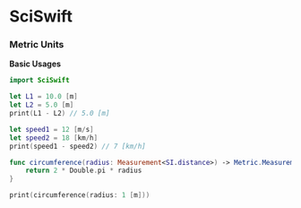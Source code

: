 # SciSwift

### Metric Units

**Basic Usages**
```swift
import SciSwift

let L1 = 10.0 [m]
let L2 = 5.0 [m]
print(L1 - L2) // 5.0 [m]

let speed1 = 12 [m/s]
let speed2 = 18 [km/h]
print(speed1 - speed2) // 7 [km/h]

func circumference(radius: Measurement<SI.distance>) -> Metric.Measurement<SI.distance> {
    return 2 * Double.pi * radius
}

print(circumference(radius: 1 [m]))
```
